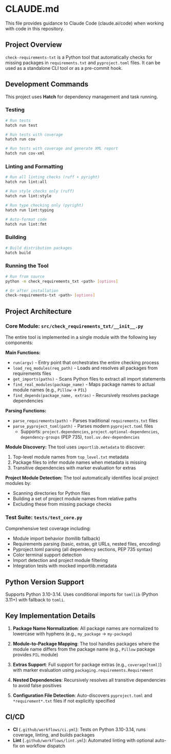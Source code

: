 # CLAUDE.md

This file provides guidance to Claude Code (claude.ai/code) when working with code in this repository.

## Project Overview

`check-requirements-txt` is a Python tool that automatically checks for missing packages in `requirements.txt` and `pyproject.toml` files. It can be used as a standalone CLI tool or as a pre-commit hook.

## Development Commands

This project uses **Hatch** for dependency management and task running.

### Testing
```bash
# Run tests
hatch run test

# Run tests with coverage
hatch run cov

# Run tests with coverage and generate XML report
hatch run cov-xml
```

### Linting and Formatting
```bash
# Run all linting checks (ruff + pyright)
hatch run lint:all

# Run style checks only (ruff)
hatch run lint:style

# Run type checking only (pyright)
hatch run lint:typing

# Auto-format code
hatch run lint:fmt
```

### Building
```bash
# Build distribution packages
hatch build
```

### Running the Tool
```bash
# Run from source
python -m check_requirements_txt <path> [options]

# Or after installation
check-requirements-txt <path> [options]
```

## Project Architecture

### Core Module: `src/check_requirements_txt/__init__.py`

The entire tool is implemented in a single module with the following key components:

**Main Functions:**
- `run(argv)` - Entry point that orchestrates the entire checking process
- `load_req_modules(req_path)` - Loads and resolves all packages from requirements files
- `get_imports(paths)` - Scans Python files to extract all import statements
- `find_real_modules(package_name)` - Maps package names to actual module names (e.g., `Pillow` → `PIL`)
- `find_depends(package_name, extras)` - Recursively resolves package dependencies

**Parsing Functions:**
- `parse_requirements(path)` - Parses traditional `requirements.txt` files
- `parse_pyproject_toml(path)` - Parses modern `pyproject.toml` files
  - Supports: `project.dependencies`, `project.optional-dependencies`, `dependency-groups` (PEP 735), `tool.uv.dev-dependencies`

**Module Discovery:**
The tool uses `importlib.metadata` to discover:
1. Top-level module names from `top_level.txt` metadata
2. Package files to infer module names when metadata is missing
3. Transitive dependencies with marker evaluation for extras

**Project Module Detection:**
The tool automatically identifies local project modules by:
- Scanning directories for Python files
- Building a set of project module names from relative paths
- Excluding these from missing package checks

### Test Suite: `tests/test_core.py`

Comprehensive test coverage including:
- Module import behavior (tomllib fallback)
- Requirements parsing (basic, extras, git URLs, nested files, encoding)
- Pyproject.toml parsing (all dependency sections, PEP 735 syntax)
- Color terminal support detection
- Import detection and project module filtering
- Integration tests with mocked importlib.metadata

## Python Version Support

Supports Python 3.10-3.14. Uses conditional imports for `tomllib` (Python 3.11+) with fallback to `tomli`.

## Key Implementation Details

1. **Package Name Normalization**: All package names are normalized to lowercase with hyphens (e.g., `my_package` → `my-package`)

2. **Module-to-Package Mapping**: The tool handles packages where the module name differs from the package name (e.g., `Pillow` package provides `PIL` module)

3. **Extras Support**: Full support for package extras (e.g., `coverage[toml]`) with marker evaluation using `packaging.requirements.Requirement`

4. **Nested Dependencies**: Recursively resolves all transitive dependencies to avoid false positives

5. **Configuration File Detection**: Auto-discovers `pyproject.toml` and `*requirement*.txt` files if not explicitly specified

## CI/CD

- **CI** (`.github/workflows/ci.yml`): Tests on Python 3.10-3.14, runs coverage, linting, and builds packages
- **Lint** (`.github/workflows/lint.yml`): Automated linting with optional auto-fix on workflow dispatch
